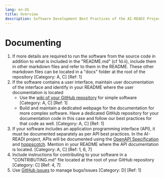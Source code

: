 ```yaml
---
lang: en-US
title: Overview
description: Software Development Best Practices of the AI-READI Project
---
```


# Documenting

1. If more details are required to run the software from the source code in addition to what is included in the "README.md" (cf 1d.ii), include them in other markdown files and refer to them in the README. These other markdown files can be located in a "docs" folder at the root of the repository [Category: A, C] [Ref: 1]
2. If the software contains a user interface, maintain user documentation of the interface and identify in your README where the user documentation is located
   - Use the [wiki of your GitHub repository](https://docs.github.com/en/communities/documenting-your-project-with-wikis/about-wikis) for simple software [Category: A, C] [Ref: 1]
   - Build and maintain a dedicated webpage for the documentation for more complex software. Have a dedicated GitHub repository for your documentation code in this case and follow our best practices for that code as well. [Category: A, C] [Ref: 1]
3. If your software includes an application programming interface (API), it must be documented separately as per API best practices. In the AI-READI project, APIs will be documented using the [OpenAPI Specification](https://swagger.io/specification/) and [hoppscotch](https://hoppscotch.io/). Mention in your README where the API documentation is located. [Category: A, C] [Ref: 1, 6, 7]
4. Include instructions for contributing to your software in a "CONTRIBUTING.md" file located at the root of your GitHub repository [Category: C] [Ref: 4, 7]
5. Use [GitHub issues](https://docs.github.com/en/issues/tracking-your-work-with-issues/about-issues) to manage bugs/issues [Category: D] [Ref: 1]
